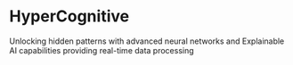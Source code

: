 # HyperCognitive
Unlocking hidden patterns with advanced neural networks and Explainable AI capabilities providing real-time data processing
